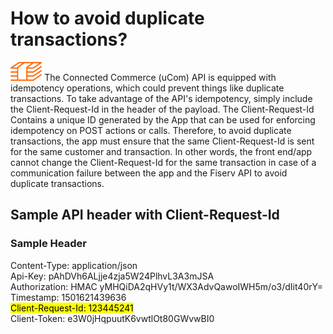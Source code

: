 
# How to avoid duplicate transactions?

<img title="icon" alt="Alt text" src="https://raw.githubusercontent.com/Fiserv/universal-commerce/develop/assets/images/Picture16.png" height="30">
 The Connected Commerce (uCom) API is equipped with idempotency operations, which could prevent things like duplicate transactions. To take advantage of the API's idempotency, simply include the Client-Request-Id in the header of the payload. The Client-Request-Id Contains a unique ID generated by the App that can be used for enforcing idempotency on POST actions or calls. Therefore, to avoid duplicate transactions, the app must ensure that the same Client-Request-Id is sent for the same customer and transaction. In other words, the front end/app cannot change the Client-Request-Id for the same transaction in case of a communication failure between the app and the Fiserv API to avoid duplicate transactions.

## Sample API header with Client-Request-Id

### Sample Header

Content-Type: application/json <br>
Api-Key: pAhDVh6ALjje4zja5W24PlhvL3A3mJSA <br>
Authorization: HMAC yMHQiDA2qHVy1t/WX3AdvQawoIWH5m/o3/dIit40rY= <br>
Timestamp: 1501621439636 <br>
<mark style="background-color: #FFFF00">Client-Request-Id: 123445241</mark> <br>
Client-Token: e3W0jHqpuutK6vwtlOt80GWvwBI0 <br>
